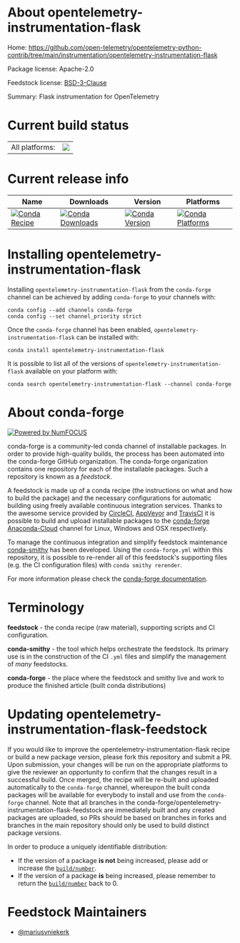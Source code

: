 About opentelemetry-instrumentation-flask
=========================================

Home: https://github.com/open-telemetry/opentelemetry-python-contrib/tree/main/instrumentation/opentelemetry-instrumentation-flask

Package license: Apache-2.0

Feedstock license: [BSD-3-Clause](https://github.com/conda-forge/opentelemetry-instrumentation-flask-feedstock/blob/master/LICENSE.txt)

Summary: Flask instrumentation for OpenTelemetry

Current build status
====================


<table><tr><td>All platforms:</td>
    <td>
      <a href="https://dev.azure.com/conda-forge/feedstock-builds/_build/latest?definitionId=13891&branchName=master">
        <img src="https://dev.azure.com/conda-forge/feedstock-builds/_apis/build/status/opentelemetry-instrumentation-flask-feedstock?branchName=master">
      </a>
    </td>
  </tr>
</table>

Current release info
====================

| Name | Downloads | Version | Platforms |
| --- | --- | --- | --- |
| [![Conda Recipe](https://img.shields.io/badge/recipe-opentelemetry--instrumentation--flask-green.svg)](https://anaconda.org/conda-forge/opentelemetry-instrumentation-flask) | [![Conda Downloads](https://img.shields.io/conda/dn/conda-forge/opentelemetry-instrumentation-flask.svg)](https://anaconda.org/conda-forge/opentelemetry-instrumentation-flask) | [![Conda Version](https://img.shields.io/conda/vn/conda-forge/opentelemetry-instrumentation-flask.svg)](https://anaconda.org/conda-forge/opentelemetry-instrumentation-flask) | [![Conda Platforms](https://img.shields.io/conda/pn/conda-forge/opentelemetry-instrumentation-flask.svg)](https://anaconda.org/conda-forge/opentelemetry-instrumentation-flask) |

Installing opentelemetry-instrumentation-flask
==============================================

Installing `opentelemetry-instrumentation-flask` from the `conda-forge` channel can be achieved by adding `conda-forge` to your channels with:

```
conda config --add channels conda-forge
conda config --set channel_priority strict
```

Once the `conda-forge` channel has been enabled, `opentelemetry-instrumentation-flask` can be installed with:

```
conda install opentelemetry-instrumentation-flask
```

It is possible to list all of the versions of `opentelemetry-instrumentation-flask` available on your platform with:

```
conda search opentelemetry-instrumentation-flask --channel conda-forge
```


About conda-forge
=================

[![Powered by
NumFOCUS](https://img.shields.io/badge/powered%20by-NumFOCUS-orange.svg?style=flat&colorA=E1523D&colorB=007D8A)](https://numfocus.org)

conda-forge is a community-led conda channel of installable packages.
In order to provide high-quality builds, the process has been automated into the
conda-forge GitHub organization. The conda-forge organization contains one repository
for each of the installable packages. Such a repository is known as a *feedstock*.

A feedstock is made up of a conda recipe (the instructions on what and how to build
the package) and the necessary configurations for automatic building using freely
available continuous integration services. Thanks to the awesome service provided by
[CircleCI](https://circleci.com/), [AppVeyor](https://www.appveyor.com/)
and [TravisCI](https://travis-ci.com/) it is possible to build and upload installable
packages to the [conda-forge](https://anaconda.org/conda-forge)
[Anaconda-Cloud](https://anaconda.org/) channel for Linux, Windows and OSX respectively.

To manage the continuous integration and simplify feedstock maintenance
[conda-smithy](https://github.com/conda-forge/conda-smithy) has been developed.
Using the ``conda-forge.yml`` within this repository, it is possible to re-render all of
this feedstock's supporting files (e.g. the CI configuration files) with ``conda smithy rerender``.

For more information please check the [conda-forge documentation](https://conda-forge.org/docs/).

Terminology
===========

**feedstock** - the conda recipe (raw material), supporting scripts and CI configuration.

**conda-smithy** - the tool which helps orchestrate the feedstock.
                   Its primary use is in the construction of the CI ``.yml`` files
                   and simplify the management of *many* feedstocks.

**conda-forge** - the place where the feedstock and smithy live and work to
                  produce the finished article (built conda distributions)


Updating opentelemetry-instrumentation-flask-feedstock
======================================================

If you would like to improve the opentelemetry-instrumentation-flask recipe or build a new
package version, please fork this repository and submit a PR. Upon submission,
your changes will be run on the appropriate platforms to give the reviewer an
opportunity to confirm that the changes result in a successful build. Once
merged, the recipe will be re-built and uploaded automatically to the
`conda-forge` channel, whereupon the built conda packages will be available for
everybody to install and use from the `conda-forge` channel.
Note that all branches in the conda-forge/opentelemetry-instrumentation-flask-feedstock are
immediately built and any created packages are uploaded, so PRs should be based
on branches in forks and branches in the main repository should only be used to
build distinct package versions.

In order to produce a uniquely identifiable distribution:
 * If the version of a package **is not** being increased, please add or increase
   the [``build/number``](https://docs.conda.io/projects/conda-build/en/latest/resources/define-metadata.html#build-number-and-string).
 * If the version of a package **is** being increased, please remember to return
   the [``build/number``](https://docs.conda.io/projects/conda-build/en/latest/resources/define-metadata.html#build-number-and-string)
   back to 0.

Feedstock Maintainers
=====================

* [@mariusvniekerk](https://github.com/mariusvniekerk/)


